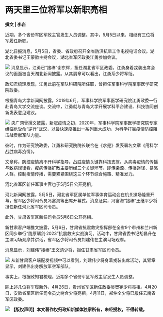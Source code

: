 # 两天里三位将军以新职亮相

**撰文 | 李岩**

近期，多个省份军区军政主官发生人员调整。其中，5月5日以来，相继有三位将军履任新职。

湖北日报消息，5月5日，省委、省政府召开全省防汛抗旱工作电视电话会议。湖北省委书记王蒙徽主持会议，湖北省军区政委江勇参加会议。

![](https://inews.gtimg.com/news_bt/OMqIs4XnUSOB5U-EoaFfDrD7uHXgdJ2pC-C1vLaH4eA7YAA/1000)
消息显示，江勇已“接棒”谢东辉，担任湖北省军区政委。江勇身着戎装出席会议的画面被当天湖北新闻披露。从其肩章可以看出，江勇系少将军衔。

政知君梳理发现，江勇此前在军队科研院所任职，曾担任军事科学院军事医学研究院政委。

根据青岛大学新闻网披露，2019年6月，军事科学院军事医学研究院江勇政委一行赴青岛大学交流座谈。交流中，江勇就与青岛大学开展学科平台建设、科技协同创新发表意见建议。

![](https://inews.gtimg.com/news_bt/Oh1eW-SfL-0afP1F02JJ7LEtkqW1SMC5MZ7rUzCZbDwW8AA/1000)
央广网曾撰文披露，新冠疫情之初，2020年，军事科学院军事医学研究院专家组临危受命“逆行”武汉，以最快速度推出一系列重大成功，为科学打赢疫情防控阻击战贡献军队力量。

彼时，作为研究院政委，江勇和研究院院长联合在《求是》发表署名文章《用科学战胜病毒疫情》。

文章称，防控疫情离不开科学指导，战胜疫情关键靠科技支撑。从病毒疫情的传播与致病规律看，疫病传播扩散主要历经三个关键环节，即传染源、传播途径、易感人群。控制疫情传播，需要紧紧围绕这三个环节综合施策、精准发力。

河北省军区新任军事主官也于5月5日公开亮相。

河北新闻网披露，5月5日，河北省军区属单位军事体育运动会在机关操场隆重开幕，省军区少将司令员冯富海等出席开幕式。消息证实，冯富海“接棒”王继平少将担任新任河北省军区司令员。

此外，甘肃省军区新任司令员5月6日公开亮相。

新甘肃客户端推文披露，5月6日，甘肃省抗震救灾指挥部在全省9个市州和兰州新区同步举行“陇原砺剑·2023”抗震救灾实战演习。活动中，甘肃省委书记胡昌升在主演习场观摩并讲话，省军区少将司令员刘建伟在主演习场观摩。

消息显示，刘建伟“接棒”王文清少将，担任甘肃省军区司令员。

![](https://inews.gtimg.com/news_bt/OF4GqoqBiTNeSCgubobVWC0k5EdShFFLw2AlcjmvH8ef0AA/1000)
从新甘肃客户端配发视频中可以看到，刘建伟少将身着戎装出席活动，其臂章显示，刘建伟出身解放军空军部队。

事实上，根据政知君梳理，近期多个省份军区军政主官发生人员调整。

除上述几位将军履新外，4月26日，贵州省军区新任政委吴贺宪少将亮相。4月20日，安徽省军区新任司令员史树合少将亮相。4月11日，郑仲全少将已履任云南省军区政委。

![](https://inews.gtimg.com/news_bt/Ojla63pSyZMzTktkO1J1F89xTlQnA6uoSRsgx4fLkOdHYAA/1000)
**【版权声明】本文著作权归政知新媒体独家所有，未经授权，不得转载。**

